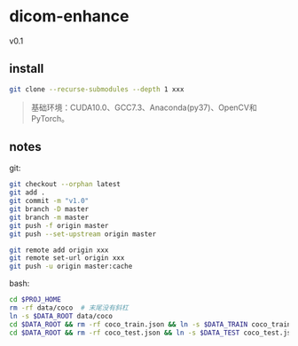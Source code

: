 # dicom-enhance
v0.1

## install
```bash
git clone --recurse-submodules --depth 1 xxx
```

>基础环境：CUDA10.0、GCC7.3、Anaconda(py37)、OpenCV和PyTorch。

## notes
git:
```bash
git checkout --orphan latest
git add .
git commit -m "v1.0"
git branch -D master
git branch -m master
git push -f origin master
git push --set-upstream origin master

git remote add origin xxx
git remote set-url origin xxx
git push -u origin master:cache
```

bash:
```bash
cd $PROJ_HOME
rm -rf data/coco  # 末尾没有斜杠
ln -s $DATA_ROOT data/coco
cd $DATA_ROOT && rm -rf coco_train.json && ln -s $DATA_TRAIN coco_train.json
cd $DATA_ROOT && rm -rf coco_test.json && ln -s $DATA_TEST coco_test.json
```
